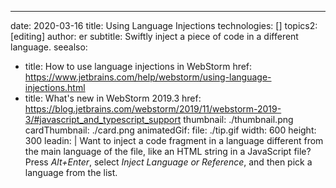 ---
date: 2020-03-16
title: Using Language Injections
technologies: []
topics2: [editing]
author: er
subtitle: Swiftly inject a piece of code in a different language.
seealso:
- title: How to use language injections in WebStorm 
  href: https://www.jetbrains.com/help/webstorm/using-language-injections.html
- title: What's new in WebStorm 2019.3
  href: https://blog.jetbrains.com/webstorm/2019/11/webstorm-2019-3/#javascript_and_typescript_support
thumbnail: ./thumbnail.png
cardThumbnail: ./card.png
animatedGif:
  file: ./tip.gif
  width: 600
  height: 300
leadin: |
  Want to inject a code fragment in a language different from the 
  main language of the file, like an HTML string in a JavaScript 
  file? Press *Alt+Enter*, select *Inject Language or Reference*, and 
  then pick a language from the list.
